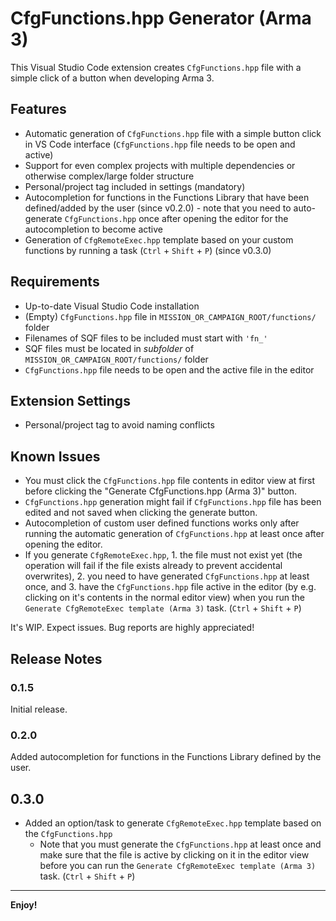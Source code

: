 # CfgFunctions.hpp Generator (Arma 3)

This Visual Studio Code extension creates `CfgFunctions.hpp` file with a simple click of a button when developing Arma 3.

## Features

* Automatic generation of `CfgFunctions.hpp` file with a simple button click in VS Code interface (`CfgFunctions.hpp` file needs to be open and active)
* Support for even complex projects with multiple dependencies or otherwise complex/large folder structure
* Personal/project tag included in settings (mandatory)
* Autocompletion for functions in the Functions Library that have been defined/added by the user (since v0.2.0) - note that you need to auto-generate `CfgFunctions.hpp` once after opening the editor for the autocompletion to become active
* Generation of `CfgRemoteExec.hpp` template based on your custom functions by running a task (`Ctrl` + `Shift` + `P`) (since v0.3.0)

## Requirements

* Up-to-date Visual Studio Code installation
* (Empty) `CfgFunctions.hpp` file in `MISSION_OR_CAMPAIGN_ROOT/functions/` folder
* Filenames of SQF files to be included must start with `'fn_'`
* SQF files must be located in _subfolder_ of `MISSION_OR_CAMPAIGN_ROOT/functions/` folder
* `CfgFunctions.hpp` file needs to be open and the active file in the editor

## Extension Settings

* Personal/project tag to avoid naming conflicts

## Known Issues

* You must click the `CfgFunctions.hpp` file contents in editor view at first before clicking the "Generate CfgFunctions.hpp (Arma 3)" button.
* `CfgFunctions.hpp` generation might fail if `CfgFunctions.hpp` file has been edited and not saved when clicking the generate button.
* Autocompletion of custom user defined functions works only after running the automatic generation of `CfgFunctions.hpp` at least once after opening the editor.
* If you generate `CfgRemoteExec.hpp`, 1. the file must not exist yet (the operation will fail if the file exists already to prevent accidental overwrites), 2. you need to have generated `CfgFunctions.hpp` at least once, and 3. have the `CfgFunctions.hpp` file active in the editor (by e.g. clicking on it's contents in the normal editor view) when you run the `Generate CfgRemoteExec template (Arma 3)` task. (`Ctrl` + `Shift` + `P`)

It's WIP. Expect issues. Bug reports are highly appreciated!

## Release Notes

### 0.1.5

Initial release.

### 0.2.0

Added autocompletion for functions in the Functions Library defined by the user.

## 0.3.0

- Added an option/task to generate `CfgRemoteExec.hpp` template based on the `CfgFunctions.hpp`
  - Note that you must generate the `CfgFunctions.hpp` at least once and make sure that the file is active by clicking on it in the editor view before you can run the `Generate CfgRemoteExec template (Arma 3)` task. (`Ctrl` + `Shift` + `P`)

---

**Enjoy!**
